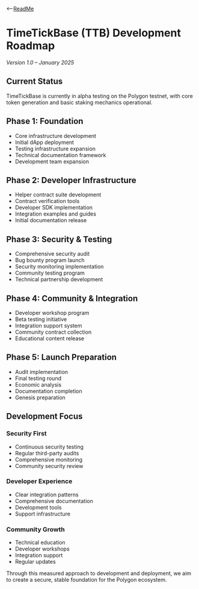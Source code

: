 <--[ReadMe](./README.md)

# TimeTickBase (TTB) Development Roadmap
*Version 1.0 – January 2025*

## Current Status
TimeTickBase is currently in alpha testing on the Polygon testnet, with core token generation and basic staking mechanics operational.

## Phase 1: Foundation
- Core infrastructure development
- Initial dApp deployment
- Testing infrastructure expansion
- Technical documentation framework
- Development team expansion

## Phase 2: Developer Infrastructure
- Helper contract suite development
- Contract verification tools
- Developer SDK implementation
- Integration examples and guides
- Initial documentation release

## Phase 3: Security & Testing
- Comprehensive security audit
- Bug bounty program launch
- Security monitoring implementation
- Community testing program
- Technical partnership development

## Phase 4: Community & Integration
- Developer workshop program
- Beta testing initiative
- Integration support system
- Community contract collection
- Educational content release

## Phase 5: Launch Preparation
- Audit implementation
- Final testing round
- Economic analysis
- Documentation completion
- Genesis preparation

## Development Focus

### Security First
- Continuous security testing
- Regular third-party audits
- Comprehensive monitoring
- Community security review

### Developer Experience
- Clear integration patterns
- Comprehensive documentation
- Development tools
- Support infrastructure

### Community Growth
- Technical education
- Developer workshops
- Integration support
- Regular updates

Through this measured approach to development and deployment, we aim to create a secure, stable foundation for the Polygon ecosystem.
